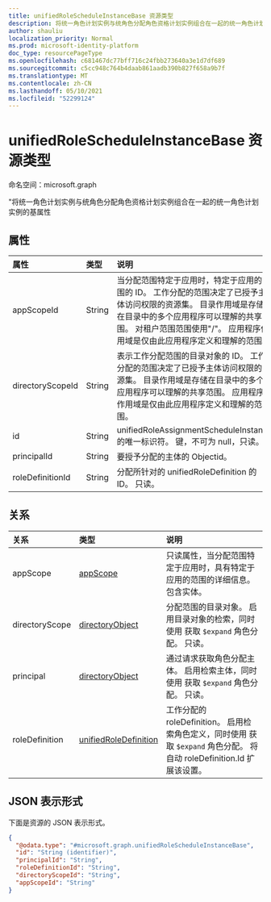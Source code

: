 ```yaml
---
title: unifiedRoleScheduleInstanceBase 资源类型
description: 将统一角色计划实例与统角色分配角色资格计划实例组合在一起的统一角色计划实例的基属性
author: shauliu
localization_priority: Normal
ms.prod: microsoft-identity-platform
doc_type: resourcePageType
ms.openlocfilehash: c681467dc77bff716c24fbb273640a3e1d7df689
ms.sourcegitcommit: c5cc948c764b4daab861aadb390b827f658a9b7f
ms.translationtype: MT
ms.contentlocale: zh-CN
ms.lasthandoff: 05/10/2021
ms.locfileid: "52299124"
---
```

# <a name="unifiedrolescheduleinstancebase-resource-type"></a>unifiedRoleScheduleInstanceBase 资源类型

命名空间：microsoft.graph

"将统一角色计划实例与统角色分配角色资格计划实例组合在一起的统一角色计划实例的基属性

## <a name="properties"></a>属性
|属性|类型|说明|
|:---|:---|:---|
|appScopeId|String|当分配范围特定于应用时，特定于应用的范围的 ID。 工作分配的范围决定了已授予主体访问权限的资源集。 目录作用域是存储在目录中的多个应用程序可以理解的共享范围。 对租户范围范围使用"/"。 应用程序作用域是仅由此应用程序定义和理解的范围。|
|directoryScopeId|String|表示工作分配范围的目录对象的 ID。 工作分配的范围决定了已授予主体访问权限的资源集。 目录作用域是存储在目录中的多个应用程序可以理解的共享范围。 应用程序作用域是仅由此应用程序定义和理解的范围。|
|id|String|unifiedRoleAssignmentScheduleInstance 的唯一标识符。 键，不可为 null，只读。|
|principalId|String|要授予分配的主体的 Objectid。|
|roleDefinitionId|String|分配所针对的 unifiedRoleDefinition 的 ID。 只读。|

## <a name="relationships"></a>关系
|关系|类型|说明|
|:---|:---|:---|
|appScope|[appScope](../resources/appscope.md)|只读属性，当分配范围特定于应用时，具有特定于应用的范围的详细信息。 包含实体。 |
|directoryScope|[directoryObject](../resources/directoryobject.md)|分配范围的目录对象。 启用目录对象的检索，同时使用 获取 `$expand` 角色分配。 只读。|
|principal|[directoryObject](../resources/directoryobject.md)|通过请求获取角色分配主体。 启用检索主体，同时使用 获取 `$expand` 角色分配。 只读。|
|roleDefinition|[unifiedRoleDefinition](../resources/unifiedroledefinition.md)|工作分配的 roleDefinition。 启用检索角色定义，同时使用 获取 `$expand` 角色分配。 将自动 roleDefinition.Id 扩展该设置。|

## <a name="json-representation"></a>JSON 表示形式
下面是资源的 JSON 表示形式。
<!-- {
  "blockType": "resource",
  "keyProperty": "id",
  "@odata.type": "microsoft.graph.unifiedRoleScheduleInstanceBase",
  "openType": false
}
-->
``` json
{
  "@odata.type": "#microsoft.graph.unifiedRoleScheduleInstanceBase",
  "id": "String (identifier)",
  "principalId": "String",
  "roleDefinitionId": "String",
  "directoryScopeId": "String",
  "appScopeId": "String"
}
```

